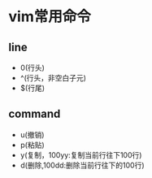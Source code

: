 # vim常用命令

## line

- 0(行头)
- ^(行头，非空白子元)
- $(行尾)

## command

- u(撤销)
- p(粘贴)
- y(复制，100yy:复制当前行往下100行)
- d(删除,100dd:删除当前行往下的100行)
